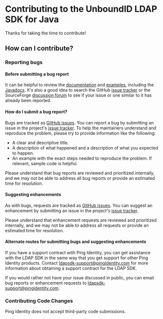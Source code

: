 # Contributing to the UnboundID LDAP SDK for Java

Thanks for taking the time to contribute!

## How can I contribute?

### Reporting bugs

#### Before submitting a bug report

It can be helpful to review the [documentation](https://docs.ldap.com/ldap-sdk/docs/index.html) and [examples](https://docs.ldap.com/ldap-sdk/docs/examples/index.html), including the [Javadocs](https://docs.ldap.com/ldap-sdk/docs/javadoc/index.html). It's also a good idea to search the GitHub [issue tracker](https://github.com/pingidentity/ldapsdk/issues) or the SourceForge [discussion forum](https://sourceforge.net/p/ldap-sdk/discussion/1001257/) to see if your issue or one similar to it has already been reported.


#### How do I submit a bug report?

Bugs are tracked as [GitHub issues](https://guides.github.com/features/issues/). You can report a bug by submitting an issue in the project's [issue tracker](https://github.com/pingidentity/ldapsdk/issues). To help the maintainers understand and reproduce the problem, please try to provide information like the following:

* A clear and descriptive title.
* A description of what happened and a description of what you expected to happen.
* An example with the exact steps needed to reproduce the problem. If relevant, sample code is helpful.

Please understand that bug reports are reviewed and prioritized internally, and we may not be able to address all bug reports or provide an estimated time for resolution.

#### Suggesting enhancements

As with bugs, requests are tracked as [GitHub issues](https://guides.github.com/features/issues/). You can suggest an enhancement by submitting an issue in the project's [issue tracker](https://github.com/pingidentity/ldapsdk/issues).

Please understand that enhancement requests are reviewed and prioritized internally, and we may not be able to address all requests or provide an estimated time for resolution.

#### Alternate routes for submitting bugs and suggesting enhancements

If you have a support contract with Ping Identity, you can get assistance with the LDAP SDK in the same way that you get support for other Ping Identity products. Contact [ldapsdk-support@pingidentity.com](mailto:ldapsdk-support@pingidentity.com) for more information about obtaining a support contract for the LDAP SDK.

If you would rather not have your issue discussed in public, you can email bug reports or enhancement requests to [ldapsdk-support@pingidentity.com](mailto:ldapsdk-support@pingidentity.com).

### Contributing Code Changes

Ping Identity does not accept third-party code submissions.
